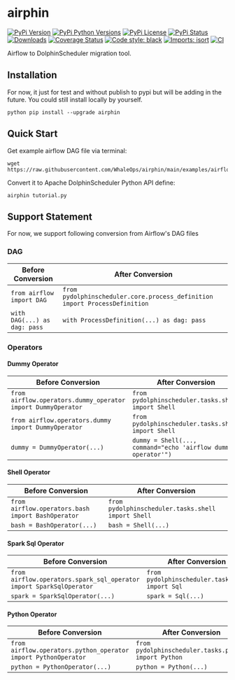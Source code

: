 # airphin

[![PyPi Version](https://img.shields.io/pypi/v/airphin.svg?style=flat-square&logo=PyPi)](https://pypi.org/project/airphin/)
[![PyPi Python Versions](https://img.shields.io/pypi/pyversions/airphin.svg?style=flat-square&logo=python)](https://pypi.org/project/airphin/)
[![PyPi License](https://img.shields.io/:license-Apache%202-blue.svg?style=flat-square)](https://raw.githubusercontent.com/WhaleOps/airphin/main/LICENSE)
[![PyPi Status](https://img.shields.io/pypi/status/airphin.svg?style=flat-square)](https://pypi.org/project/airphin/)
[![Downloads](https://pepy.tech/badge/airphin/month)](https://pepy.tech/project/airphin)
[![Coverage Status](https://img.shields.io/codecov/c/github/WhaleOps/airphin/main.svg?style=flat-square)](https://codecov.io/github/WhaleOps/airphin?branch=main)
[![Code style: black](https://img.shields.io/badge/code%20style-black-000000.svg?style=flat-square)](https://github.com/psf/black)
[![Imports: isort](https://img.shields.io/badge/%20imports-isort-%231674b1?style=flat-square&labelColor=ef8336)](https://pycqa.github.io/isort)
[![CI](https://github.com/WhaleOps/airphin/actions/workflows/ci.yaml/badge.svg)](https://github.com/WhaleOps/airphin/actions/workflows/ci.yaml)

Airflow to DolphinScheduler migration tool.

## Installation

For now, it just for test and without publish to pypi but will be adding in the future.
You could still install locally by yourself.

```shell
python pip install --upgrade airphin
```

## Quick Start

Get example airflow DAG file via terminal:

```shell
wget https://raw.githubusercontent.com/WhaleOps/airphin/main/examples/airflow/tutorial.py
```

Convert it to Apache DolphinScheduler Python API define:

```shell
airphin tutorial.py
```

## Support Statement

For now, we support following conversion from Airflow's DAG files

### DAG

| Before Conversion | After Conversion |
| ----- | ----- |
| `from airflow import DAG` | `from pydolphinscheduler.core.process_definition import ProcessDefinition` |
| `with DAG(...) as dag: pass` | `with ProcessDefinition(...) as dag: pass` |

### Operators

#### Dummy Operator

| Before Conversion | After Conversion |
| ----- | ----- |
| `from airflow.operators.dummy_operator import DummyOperator` | `from pydolphinscheduler.tasks.shell import Shell` |
| `from airflow.operators.dummy import DummyOperator` | `from pydolphinscheduler.tasks.shell import Shell` |
| `dummy = DummyOperator(...)` | `dummy = Shell(..., command="echo 'airflow dummy operator'")` |

#### Shell Operator

| Before Conversion | After Conversion |
| ----- | ----- |
| `from airflow.operators.bash import BashOperator` | `from pydolphinscheduler.tasks.shell import Shell` |
| `bash = BashOperator(...)` | `bash = Shell(...)` |

#### Spark Sql Operator

| Before Conversion | After Conversion |
| ----- | ----- |
| `from airflow.operators.spark_sql_operator import SparkSqlOperator` | `from pydolphinscheduler.tasks.sql import Sql` |
| `spark = SparkSqlOperator(...)` | `spark = Sql(...)` |

#### Python Operator

| Before Conversion                                              | After Conversion                                     |
|----------------------------------------------------------------|------------------------------------------------------|
| `from airflow.operators.python_operator import PythonOperator` | `from pydolphinscheduler.tasks.python import Python` |
| `python = PythonOperator(...)`                                 | `python = Python(...)`                               |
